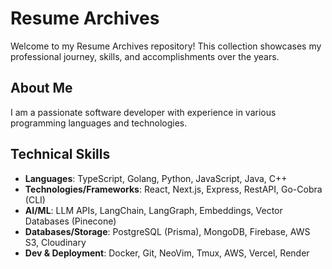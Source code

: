 # Resume Archives

Welcome to my Resume Archives repository! This collection showcases my professional journey, skills, and accomplishments over the years.

## About Me

I am a passionate software developer with experience in various programming languages and technologies.

## Technical Skills

- **Languages**: TypeScript, Golang, Python, JavaScript, Java, C++
- **Technologies/Frameworks**: React, Next.js, Express, RestAPI, Go-Cobra (CLI)
- **AI/ML**: LLM APIs, LangChain, LangGraph, Embeddings, Vector Databases (Pinecone)
- **Databases/Storage**: PostgreSQL (Prisma), MongoDB, Firebase, AWS S3, Cloudinary
- **Dev & Deployment**: Docker, Git, NeoVim, Tmux, AWS, Vercel, Render

